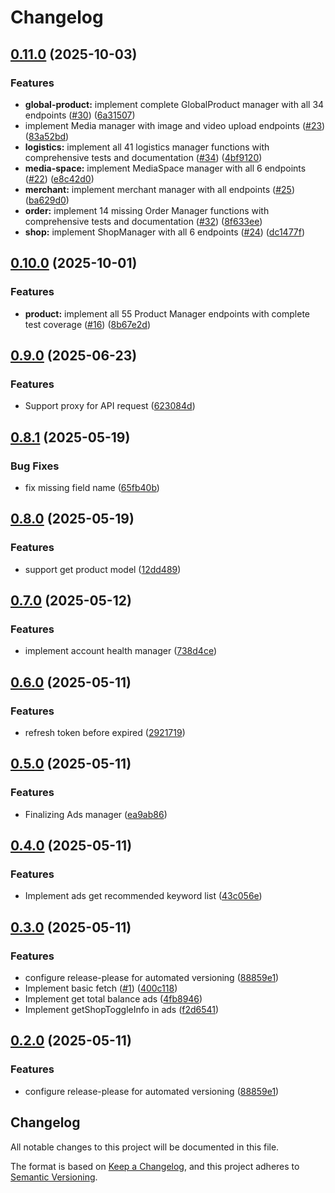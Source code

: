 # Changelog

## [0.11.0](https://github.com/congminh1254/shopee-sdk/compare/v0.10.0...v0.11.0) (2025-10-03)


### Features

* **global-product:** implement complete GlobalProduct manager with all 34 endpoints ([#30](https://github.com/congminh1254/shopee-sdk/issues/30)) ([6a31507](https://github.com/congminh1254/shopee-sdk/commit/6a31507d216755c6872fea8b35b2bf25622fa767))
* implement Media manager with image and video upload endpoints ([#23](https://github.com/congminh1254/shopee-sdk/issues/23)) ([83a52bd](https://github.com/congminh1254/shopee-sdk/commit/83a52bd28930ac76d7915bb836bb045d5e7f6ce5))
* **logistics:** implement all 41 logistics manager functions with comprehensive tests and documentation ([#34](https://github.com/congminh1254/shopee-sdk/issues/34)) ([4bf9120](https://github.com/congminh1254/shopee-sdk/commit/4bf9120328ae9e1e5974589857b55637f0952a6e))
* **media-space:** implement MediaSpace manager with all 6 endpoints ([#22](https://github.com/congminh1254/shopee-sdk/issues/22)) ([e8c42d0](https://github.com/congminh1254/shopee-sdk/commit/e8c42d02aa822e3c1ac75b5975d2f22a3de28f9a))
* **merchant:** implement merchant manager with all endpoints ([#25](https://github.com/congminh1254/shopee-sdk/issues/25)) ([ba629d0](https://github.com/congminh1254/shopee-sdk/commit/ba629d0b5abca925091ea52f0d0c5d804a7fb559))
* **order:** implement 14 missing Order Manager functions with comprehensive tests and documentation ([#32](https://github.com/congminh1254/shopee-sdk/issues/32)) ([8f633ee](https://github.com/congminh1254/shopee-sdk/commit/8f633ee08899854cf41160de2b1f4b7011344d0d))
* **shop:** implement ShopManager with all 6 endpoints ([#24](https://github.com/congminh1254/shopee-sdk/issues/24)) ([dc1477f](https://github.com/congminh1254/shopee-sdk/commit/dc1477fce6fa27fa64423f1eb3e5269d194a523f))

## [0.10.0](https://github.com/congminh1254/shopee-sdk/compare/v0.9.0...v0.10.0) (2025-10-01)


### Features

* **product:** implement all 55 Product Manager endpoints with complete test coverage ([#16](https://github.com/congminh1254/shopee-sdk/issues/16)) ([8b67e2d](https://github.com/congminh1254/shopee-sdk/commit/8b67e2ddc5b1d738f1a2deec43b1e92903cdb6ef))

## [0.9.0](https://github.com/congminh1254/shopee-sdk/compare/v0.8.1...v0.9.0) (2025-06-23)


### Features

* Support proxy for API request ([623084d](https://github.com/congminh1254/shopee-sdk/commit/623084d8dafc92b5cff1a68d0be8a555c02e2d33))

## [0.8.1](https://github.com/congminh1254/shopee-sdk/compare/v0.8.0...v0.8.1) (2025-05-19)


### Bug Fixes

* fix missing field name ([65fb40b](https://github.com/congminh1254/shopee-sdk/commit/65fb40b1e1d8681498eeb0595d20b49aa314f3ed))

## [0.8.0](https://github.com/congminh1254/shopee-sdk/compare/v0.7.0...v0.8.0) (2025-05-19)


### Features

* support get product model ([12dd489](https://github.com/congminh1254/shopee-sdk/commit/12dd48934f632fa40cbc1a00cd140d77139b6ba0))

## [0.7.0](https://github.com/congminh1254/shopee-sdk/compare/v0.6.0...v0.7.0) (2025-05-12)


### Features

* implement account health manager ([738d4ce](https://github.com/congminh1254/shopee-sdk/commit/738d4ce0df947567f8cf54648e323ce4b26fcc3f))

## [0.6.0](https://github.com/congminh1254/shopee-sdk/compare/v0.5.0...v0.6.0) (2025-05-11)


### Features

* refresh token before expired ([2921719](https://github.com/congminh1254/shopee-sdk/commit/2921719d018c20b35d5409623242318880c81d6b))

## [0.5.0](https://github.com/congminh1254/shopee-sdk/compare/v0.4.0...v0.5.0) (2025-05-11)

### Features

- Finalizing Ads manager ([ea9ab86](https://github.com/congminh1254/shopee-sdk/commit/ea9ab86ca6f033dc97902ac367f23680e93aac98))

## [0.4.0](https://github.com/congminh1254/shopee-sdk/compare/v0.3.0...v0.4.0) (2025-05-11)

### Features

- Implement ads get recommended keyword list ([43c056e](https://github.com/congminh1254/shopee-sdk/commit/43c056e811fdc407cabae241c2d3aae9b66a165b))

## [0.3.0](https://github.com/congminh1254/shopee-sdk/compare/v0.2.0...v0.3.0) (2025-05-11)

### Features

- configure release-please for automated versioning ([88859e1](https://github.com/congminh1254/shopee-sdk/commit/88859e1623ffb4da0c73d4964d36d0be1e199f37))
- Implement basic fetch ([#1](https://github.com/congminh1254/shopee-sdk/issues/1)) ([400c118](https://github.com/congminh1254/shopee-sdk/commit/400c11801089d5aaa1b62701833fc87913c0c2d0))
- Implement get total balance ads ([4fb8946](https://github.com/congminh1254/shopee-sdk/commit/4fb8946bccda702e88f4bcaf141f4150dfe36fb7))
- Implement getShopToggleInfo in ads ([f2d6541](https://github.com/congminh1254/shopee-sdk/commit/f2d6541f3c42e640cc8e3f63959d74d16ea1532f))

## [0.2.0](https://github.com/congminh1254/shopee-sdk/compare/v0.1.6...v0.2.0) (2025-05-11)

### Features

- configure release-please for automated versioning ([88859e1](https://github.com/congminh1254/shopee-sdk/commit/88859e1623ffb4da0c73d4964d36d0be1e199f37))

## Changelog

All notable changes to this project will be documented in this file.

The format is based on [Keep a Changelog](https://keepachangelog.com/en/1.0.0/),
and this project adheres to [Semantic Versioning](https://semver.org/spec/v2.0.0.html).
